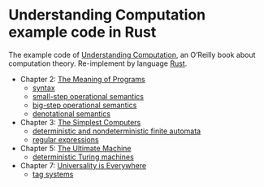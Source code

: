 Understanding Computation example code in Rust
==============================================

The example code of [Understanding Computation](http://computationbook.com/), an O’Reilly book about computation theory.
Re-implement by language [Rust](https://github.com/rust-lang/rust).

* Chapter 2: [The Meaning of Programs](the_meaning_of_programs)
    * [syntax](the_meaning_of_programs/syntax.rs)
    * [small-step operational semantics](the_meaning_of_programs/reduce.rs)
    * [big-step operational semantics](the_meaning_of_programs/evaluate.rs)
    * [denotational semantics](the_meaning_of_programs/denotational.rs)
* Chapter 3: [The Simplest Computers](the_simplest_computers)
    * [deterministic and nondeterministic finite automata](the_simplest_computers)
    * [regular expressions](the_simplest_computers)
* Chapter 5: [The Ultimate Machine](the_ultimate_machine)
    * [deterministic Turing machines](the_ultimate_machine)
* Chapter 7: [Universality is Everywhere](universality_is_everywhere)
    * [tag systems](universality_is_everywhere/tag_systems)
